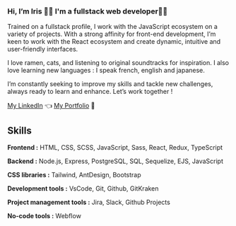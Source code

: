 ### Hi, I’m Iris 👋🏻 I'm a fullstack web developer👩‍💻

Trained on a fullstack profile, I work with the JavaScript ecosystem on a variety of projects. With a strong affinity for front-end development, I’m keen to work with the React ecosystem and create dynamic, intuitive and user-friendly interfaces.

I love ramen, cats, and listening to original soundtracks for inspiration. I also love learning new languages : I speak french, english and japanese.

I’m constantly seeking to improve my skills and tackle new challenges, always ready to learn and enhance. Let’s work together !

[My LinkedIn](https://www.linkedin.com/in/iris-kerremans/) 👈
[My Portfolio](https://iriskerremans.com/) 🍡

## Skills

**Frontend :** HTML, CSS, SCSS, JavaScript, Sass, React, Redux, TypeScript

**Backend :** Node.js, Express, PostgreSQL, SQL, Sequelize, EJS, JavaScript

**CSS libraries :** Tailwind, AntDesign, Bootstrap

**Development tools :** VsCode, Git, Github, GitKraken

**Project management tools :** Jira, Slack, Github Projects

**No-code tools :** Webflow
